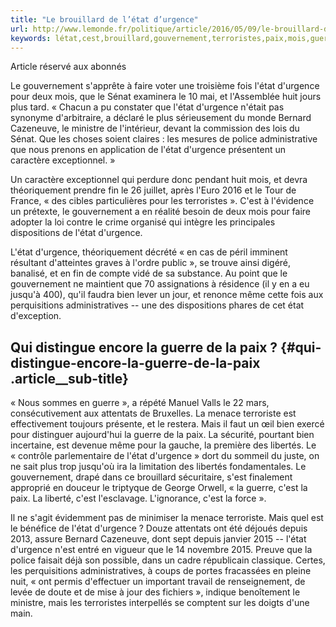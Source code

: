 ```yaml
---
title: "Le brouillard de l’état d’urgence"
url: http://www.lemonde.fr/politique/article/2016/05/09/le-brouillard-de-l-etat-d-urgence_4915720_823448.html
keywords: létat,cest,brouillard,gouvernement,terroristes,paix,mois,guerre,théoriquement,terroriste,durgence
---
```

Article réservé aux abonnés

Le gouvernement s'apprête à faire voter une troisième fois l'état d'urgence pour deux mois, que le Sénat examinera le 10 mai, et l'Assemblée huit jours plus tard. « Chacun a pu constater que l'état d'urgence n'était pas synonyme d'arbitraire, a déclaré le plus sérieusement du monde Bernard Cazeneuve, le ministre de l'intérieur, devant la commission des lois du Sénat. Que les choses soient claires : les mesures de police administrative que nous prenons en application de l'état d'urgence présentent un caractère exceptionnel. »

Un caractère exceptionnel qui perdure donc pendant huit mois, et devra théoriquement prendre fin le 26 juillet, après l'Euro 2016 et le Tour de France, « des cibles particulières pour les terroristes ». C'est à l'évidence un prétexte, le gouvernement a en réalité besoin de deux mois pour faire adopter la loi contre le crime organisé qui intègre les principales dispositions de l'état d'urgence.

L'état d'urgence, théoriquement décrété « en cas de péril imminent résultant d'atteintes graves à l'ordre public », se trouve ainsi digéré, banalisé, et en fin de compte vidé de sa substance. Au point que le gouvernement ne maintient que 70 assignations à résidence (il y en a eu jusqu'à 400), qu'il faudra bien lever un jour, et renonce même cette fois aux perquisitions administratives -- une des dispositions phares de cet état d'exception.

Qui distingue encore la guerre de la paix ? {#qui-distingue-encore-la-guerre-de-la-paix .article__sub-title}
-------------------------------------------

« Nous sommes en guerre », a répété Manuel Valls le 22 mars, consécutivement aux attentats de Bruxelles. La menace terroriste est effectivement toujours présente, et le restera. Mais il faut un œil bien exercé pour distinguer aujourd'hui la guerre de la paix. La sécurité, pourtant bien incertaine, est devenue même pour la gauche, la première des libertés. Le « contrôle parlementaire de l'état d'urgence » dort du sommeil du juste, on ne sait plus trop jusqu'où ira la limitation des libertés fondamentales. Le gouvernement, drapé dans ce brouillard sécuritaire, s'est finalement approprié en douceur le triptyque de George Orwell, « la guerre, c'est la paix. La liberté, c'est l'esclavage. L'ignorance, c'est la force ».

Il ne s'agit évidemment pas de minimiser la menace terroriste. Mais quel est le bénéfice de l'état d'urgence ? Douze attentats ont été déjoués depuis 2013, assure Bernard Cazeneuve, dont sept depuis janvier 2015 -- l'état d'urgence n'est entré en vigueur que le 14 novembre 2015. Preuve que la police faisait déjà son possible, dans un cadre républicain classique. Certes, les perquisitions administratives, à coups de portes fracassées en pleine nuit, « ont permis d'effectuer un important travail de renseignement, de levée de doute et de mise à jour des fichiers », indique benoîtement le ministre, mais les terroristes interpellés se comptent sur les doigts d'une main.
